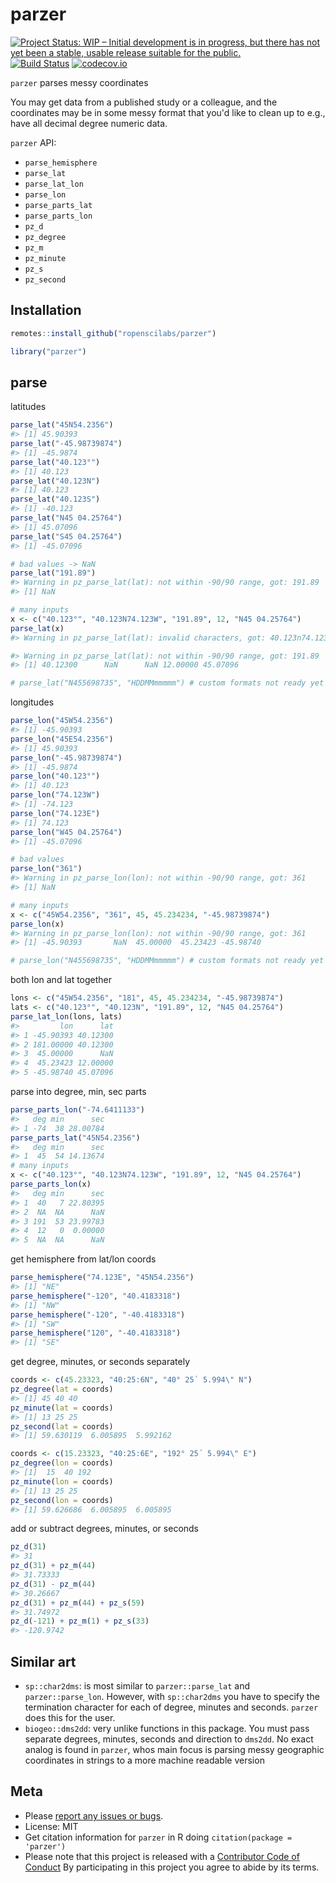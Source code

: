 parzer
======



[![Project Status: WIP – Initial development is in progress, but there has not yet been a stable, usable release suitable for the public.](https://www.repostatus.org/badges/latest/wip.svg)](https://www.repostatus.org/#wip)
[![Build Status](https://travis-ci.com/ropenscilabs/parzer.svg?branch=master)](https://travis-ci.com/ropenscilabs/parzer)
[![codecov.io](https://codecov.io/github/ropenscilabs/parzer/coverage.svg?branch=master)](https://codecov.io/github/ropenscilabs/parzer?branch=master)

`parzer` parses messy coordinates

You may get data from a published study or a colleague, and the coordinates
may be in some messy format that you'd like to clean up to e.g., have
all decimal degree numeric data.

`parzer` API:

 - `parse_hemisphere`
 - `parse_lat`
 - `parse_lat_lon`
 - `parse_lon`
 - `parse_parts_lat`
 - `parse_parts_lon`
 - `pz_d`
 - `pz_degree`
 - `pz_m`
 - `pz_minute`
 - `pz_s`
 - `pz_second`


## Installation


```r
remotes::install_github("ropenscilabs/parzer")
```


```r
library("parzer")
```

## parse

latitudes


```r
parse_lat("45N54.2356")
#> [1] 45.90393
parse_lat("-45.98739874")
#> [1] -45.9874
parse_lat("40.123°")
#> [1] 40.123
parse_lat("40.123N")
#> [1] 40.123
parse_lat("40.123S")
#> [1] -40.123
parse_lat("N45 04.25764")
#> [1] 45.07096
parse_lat("S45 04.25764")
#> [1] -45.07096

# bad values -> NaN
parse_lat("191.89")
#> Warning in pz_parse_lat(lat): not within -90/90 range, got: 191.89
#> [1] NaN

# many inputs
x <- c("40.123°", "40.123N74.123W", "191.89", 12, "N45 04.25764")
parse_lat(x)
#> Warning in pz_parse_lat(lat): invalid characters, got: 40.123n74.123w

#> Warning in pz_parse_lat(lat): not within -90/90 range, got: 191.89
#> [1] 40.12300      NaN      NaN 12.00000 45.07096

# parse_lat("N455698735", "HDDMMmmmmm") # custom formats not ready yet
```

longitudes


```r
parse_lon("45W54.2356")
#> [1] -45.90393
parse_lon("45E54.2356")
#> [1] 45.90393
parse_lon("-45.98739874")
#> [1] -45.9874
parse_lon("40.123°")
#> [1] 40.123
parse_lon("74.123W")
#> [1] -74.123
parse_lon("74.123E")
#> [1] 74.123
parse_lon("W45 04.25764")
#> [1] -45.07096

# bad values
parse_lon("361")
#> Warning in pz_parse_lon(lon): not within -90/90 range, got: 361
#> [1] NaN

# many inputs
x <- c("45W54.2356", "361", 45, 45.234234, "-45.98739874")
parse_lon(x)
#> Warning in pz_parse_lon(lon): not within -90/90 range, got: 361
#> [1] -45.90393       NaN  45.00000  45.23423 -45.98740

# parse_lon("N455698735", "HDDMMmmmmm") # custom formats not ready yet
```

both lon and lat together


```r
lons <- c("45W54.2356", "181", 45, 45.234234, "-45.98739874")
lats <- c("40.123°", "40.123N", "191.89", 12, "N45 04.25764")
parse_lat_lon(lons, lats)
#>         lon      lat
#> 1 -45.90393 40.12300
#> 2 181.00000 40.12300
#> 3  45.00000      NaN
#> 4  45.23423 12.00000
#> 5 -45.98740 45.07096
```

parse into degree, min, sec parts


```r
parse_parts_lon("-74.6411133")
#>   deg min      sec
#> 1 -74  38 28.00784
parse_parts_lat("45N54.2356")
#>   deg min      sec
#> 1  45  54 14.13674
# many inputs
x <- c("40.123°", "40.123N74.123W", "191.89", 12, "N45 04.25764")
parse_parts_lon(x)
#>   deg min      sec
#> 1  40   7 22.80395
#> 2  NA  NA      NaN
#> 3 191  53 23.99783
#> 4  12   0  0.00000
#> 5  NA  NA      NaN
```

get hemisphere from lat/lon coords


```r
parse_hemisphere("74.123E", "45N54.2356")
#> [1] "NE"
parse_hemisphere("-120", "40.4183318")
#> [1] "NW"
parse_hemisphere("-120", "-40.4183318")
#> [1] "SW"
parse_hemisphere("120", "-40.4183318")
#> [1] "SE"
```

get degree, minutes, or seconds separately


```r
coords <- c(45.23323, "40:25:6N", "40° 25´ 5.994\" N")
pz_degree(lat = coords)
#> [1] 45 40 40
pz_minute(lat = coords)
#> [1] 13 25 25
pz_second(lat = coords)
#> [1] 59.630119  6.005895  5.992162

coords <- c(15.23323, "40:25:6E", "192° 25´ 5.994\" E")
pz_degree(lon = coords)
#> [1]  15  40 192
pz_minute(lon = coords)
#> [1] 13 25 25
pz_second(lon = coords)
#> [1] 59.626686  6.005895  6.005895
```

add or subtract degrees, minutes, or seconds


```r
pz_d(31)
#> 31
pz_d(31) + pz_m(44)
#> 31.73333
pz_d(31) - pz_m(44)
#> 30.26667
pz_d(31) + pz_m(44) + pz_s(59)
#> 31.74972
pz_d(-121) + pz_m(1) + pz_s(33)
#> -120.9742
```

## Similar art

- `sp::char2dms`: is most similar to `parzer::parse_lat` and `parzer::parse_lon`. However,
with `sp::char2dms` you have to specify the termination character for each of degree,
minutes and seconds. `parzer` does this for the user.
- `biogeo::dms2dd`: very unlike functions in this package. You must pass separate degrees,
minutes, seconds and direction to `dms2dd`. No exact analog is found in `parzer`, whos
main focus is parsing messy geographic coordinates in strings to a more machine readable
version

## Meta

* Please [report any issues or bugs](https://github.com/ropenscilabs/parzer/issues).
* License: MIT
* Get citation information for `parzer` in R doing `citation(package = 'parzer')`
* Please note that this project is released with a [Contributor Code of Conduct][coc]
By participating in this project you agree to abide by its terms.

[coc]: https://github.com/ropenscilabs/parzer/blob/master/CODE_OF_CONDUCT.md
